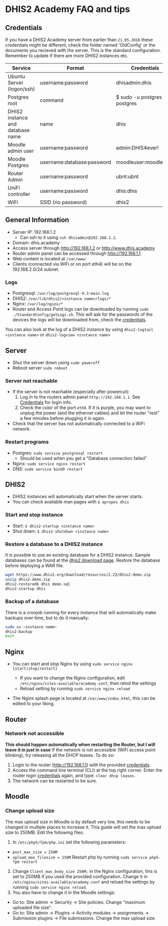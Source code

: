 # DHIS2 Academy FAQ and tips

## Credentials

If you have a DHIS2 Academy server from earlier than `21.05.2016` these credentials might be different, check the folder named 'OldConfig' or the documents you recieved with the server.
This is the standard configuration. Remember to update if there are more DHIS2 instances etc.

Service                          | Format                     | Credentials
-------------------------------- | -------------------------- | --------------------------------
Ubuntu Server (logon/ssh)        | username:password          | dhisadmin:dhis
Postgres root                    | command                    | $ sudo -u postgres psql postgres
DHIS2 instance and database name | name                       | dhis
Moodle admin user                | username:password          | admin:DHIS4ever!
Moodle Postgres                  | username:database:password | moodleuser:moodle:dhis
Router Admin                     | username:password          | ubnt:ubnt
UniFi controller                 | username:password          | dhis:dhis
WiFi                             | SSID (no password)         | dhis2

## General Information

- Server IP: 192.168.1.2
  - Can ssh to it using `ssh dhisadmin@192.168.1.2`.
- Domain: dhis.academy
- Access server through <http://192.168.1.2> or <http://www.dhis.academy>
- Router admin panel can be accessed through <http://192.168.1.1>
- Web content is located at `/var/www/`
- Clients (connected via WiFi or on port eth4) will be on the 192.168.2.0/24 subnet.

### Logs

- Postgresql: `/var/log/postgresql-9.3-main.log`
- DHIS2: `/var/lib/dhis2/<instance name>/logs/*`
- Nginx: `/var/log/nginx/*`
- Router and Access Point logs can be downloaded by running `sudo ./StandardConfig/getLogs.sh`. This will ask for the passwords of the devices the logs will be downloaded from, check the [credentials](#credentials).

You can also look at the log of a DHIS2 instance by using `dhis2-logtail <instance name>` or `dhis2-logview <instance name>`

## Server
 - Shut the server down using `sudo poweroff`
 - Reboot server `sudo reboot`

### Server not reachable
 - If the server is not reachable (especially after powercut):
   1. Log in to the routers admin panel `http://192.168.1.1`. See [Credentials](#credentials) for login info.
   2. Check the color of the port `eth0`. If it is purple, you may want to unplug the power (and the ethernet cables) and let the router "rest" a few minutes before plugging it in again.
 - Check that the server has not automatically connected to a WiFi network.

### Restart programs
 - Postgres: `sudo service postgresql restart`
   - Should be used when you get a "Database connection failed"
 - Nginx: `sudo service nginx restart`
 - DNS: `sudo service bind9 restart`

## DHIS2
 - DHIS2 instances will automatically start when the server starts.
 - You can check available man pages with `$ apropos dhis`

### Start and stop instance
 - Start: `$ dhis2-startup <instance name>`
 - Shut down: `$ dhis2-shutdown <instance name>`

### Restore a database to a DHIS2 instance
It is possible to use an existing database for a DHIS2 instance. Sample databases can be found at the [dhis2 download page](https://www.dhis2.org/downloads). Restore the database before deploying a WAR file.

  ```bash
  wget https://www.dhis2.org/download/resources/2.23/dhis2-demo.zip
  unzip dhis2-demo.zip
  dhis2-restoredb dhis demo.sql
  dhis2-startup dhis
  ```

### Backup of a database
There is a cronjob running for every instance that will automatically make backups over time, but to do it manually:
  ```bash
  sudo su <instance name>
  dhis2-backup
  exit
  ```

## Nginx
 - You can start and stop Nginx by using `sudo service nginx {start|stop|restart}`
   - If you want to change the Nginx configuration, edit `/etc/nginx/sites-available/academy.conf`, then relod the settings
   - Reload setting by running `sudo service nginx reload`

 - The Nginx splash page is located at `/var/www/index.html`, this can be edited to your liking.

## Router
### Network not accessible
**This should happen automatically when restarting the Router, but I will leave it in just in case**
If the network is not accessible (WiFi access point blinking), try releasing all the DHCP leases. To do so:
 1. Login to the router (<http://192.168.1.1>) with the provided [credentials](#credentials).
 2. Access the command line terminal (CLI) at the top right corner. Enter the router login [credentials](#credentials) again, and type: `clear dhcp leases`.
 3. The network can be restarted to be sure.

## Moodle
### Change upload size
The max upload size in Moodle is by default very low, this needs to be changed in multiple places to increase it. This guide will set the max upload size to 250MB. Edit the following files:
1. In `/etc/php5/fpm/php.ini` set the following parameters:
  - `post_max_size = 250M`
  - `upload_max_filesize = 250M`
Restart php by running `sudo service php5-fpm restart`
2. Change `Client_max_body_size 250M;` in the Nginx configuration, this is set to 250MB if you used the provided configuration. Change it in `/etc/nginx/sites-available/academy.conf` and reload the settings by running `sudo service nginx reload`.
3. You also have to change it in the Moodle settings:
  - Go to: Site admin -> Security -> Site policies. Change "maximum uploaded file size".
  - Go to: Site admin -> Plugins -> Activity modules -> assignments -> Submission plugins -> File submissions. Change the max upload size.
